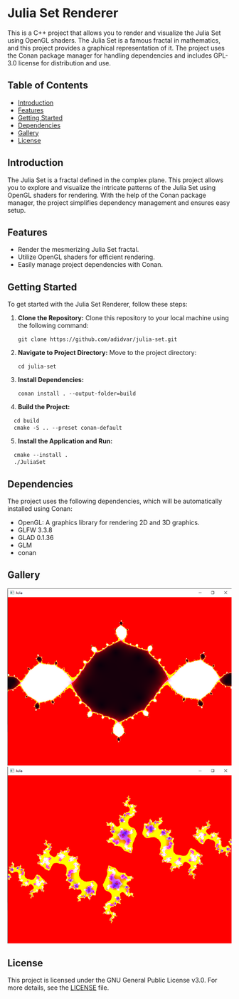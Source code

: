# Julia Set Renderer

<!--![Julia Set](screenshot.png) -->

This is a C++ project that allows you to render and visualize the Julia Set using OpenGL shaders. The Julia Set is a famous fractal in mathematics, and this project provides a graphical representation of it. The project uses the Conan package manager for handling dependencies and includes GPL-3.0 license for distribution and use.

## Table of Contents

- [Introduction](#introduction)
- [Features](#features)
- [Getting Started](#getting-started)
- [Dependencies](#dependencies)
- [Gallery](#gallery)
- [License](#license)

## Introduction

The Julia Set is a fractal defined in the complex plane. This project allows you to explore and visualize the intricate patterns of the Julia Set using OpenGL shaders for rendering. With the help of the Conan package manager, the project simplifies dependency management and ensures easy setup.

## Features

- Render the mesmerizing Julia Set fractal.
- Utilize OpenGL shaders for efficient rendering.
- Easily manage project dependencies with Conan.

## Getting Started

To get started with the Julia Set Renderer, follow these steps:

1. **Clone the Repository:** Clone this repository to your local machine using the following command:

   ```
   git clone https://github.com/adidvar/julia-set.git
   ```

2. **Navigate to Project Directory:** Move to the project directory:

   ```
   cd julia-set
   ```

3. **Install Dependencies:** 

   ```
   conan install . --output-folder=build
   ```

4. **Build the Project:** 

 ```
   cd build
   cmake -S .. --preset conan-default
   ```

5. **Install the Application and Run:** 

 ```
   cmake --install .
   ./JuliaSet
   ```

## Dependencies

The project uses the following dependencies, which will be automatically installed using Conan:

- OpenGL: A graphics library for rendering 2D and 3D graphics.
- GLFW 3.3.8
- GLAD 0.1.36
- GLM
- conan

## Gallery

![Image 1](./assets/Screenshot1.png)
![Image 2](./assets/Screenshot2.png)

## License

This project is licensed under the GNU General Public License v3.0. For more details, see the [LICENSE](LICENSE) file.
